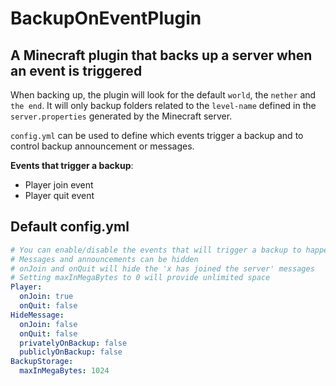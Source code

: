 # BackupOnEventPlugin
## A Minecraft plugin that backs up a server when an event is triggered
When backing up, the plugin will look for the default `world`, the `nether` and `the end`. It will only backup folders related to the `level-name` defined in the `server.properties` generated by the Minecraft server.

`config.yml` can be used to define which events trigger a backup and to control backup announcement or messages.

**Events that trigger a backup**:
  - Player join event
  - Player quit event

## Default config.yml
```yaml
# You can enable/disable the events that will trigger a backup to happen
# Messages and announcements can be hidden
# onJoin and onQuit will hide the 'x has joined the server' messages
# Setting maxInMegaBytes to 0 will provide unlimited space
Player:
  onJoin: true
  onQuit: false
HideMessage:
  onJoin: false
  onQuit: false
  privatelyOnBackup: false
  publiclyOnBackup: false
BackupStorage:
  maxInMegaBytes: 1024
```
